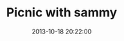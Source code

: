 ---
layout: post
title:  "Picnic with sammy"
date:   2013-10-18 20:22:00
categories: ['illustrations']
image: illustrations/picnicWithSammy3.jpg
image_width: 533
image_height: 400
---